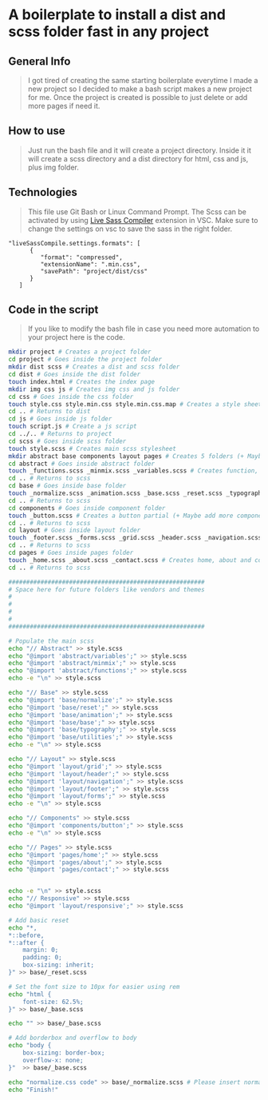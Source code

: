 # A boilerplate to install a dist and scss folder fast in any project #

## General Info ##

> I got tired of creating the same starting boilerplate everytime I made a new project so I decided to make a bash script makes a new project for me. Once the project is created is possible to just delete or add more pages if need it.

## How to use ##

> Just run the bash file and it will create a project directory. Inside it it will create a scss directory and a dist directory for html, css and js, plus img folder. 

## Technologies ##

>This file use Git Bash or Linux Command Prompt. The Scss can be activated by using [Live Sass Compiler](https://github.com/ritwickdey/vscode-live-sass-compiler) extension in VSC.
Make sure to change the settings on vsc to save the sass in the right folder.
```
"liveSassCompile.settings.formats": [
      {
         "format": "compressed",
         "extensionName": ".min.css",
         "savePath": "project/dist/css"
      }
   ]
```

## Code in the script ##
> If you like to modify the bash file in case you need more automation to your project here is the code.

```bash
mkdir project # Creates a project folder
cd project # Goes inside the project folder
mkdir dist scss # Creates a dist and scss folder
cd dist # Goes inside the dist folder
touch index.html # Creates the index page
mkdir img css js # Creates img css and js folder
cd css # Goes inside the css folder
touch style.css style.min.css style.min.css.map # Creates a style sheet and minified css and map stylesheet
cd .. # Returns to dist
cd js # Goes inside js folder
touch script.js # Create a js script
cd ../.. # Returns to project
cd scss # Goes inside scss folder
touch style.scss # Creates main scss stylesheet
mkdir abstract base components layout pages # Creates 5 folders (+ Maybe add more in the future like vendor and themes)
cd abstract # Goes inside abstract folder
touch _functions.scss _minmix.scss _variables.scss # Creates function, mixins and variables partials
cd .. # Returns to scss
cd base # Goes inside base folder
touch _normalize.scss _animation.scss _base.scss _reset.scss _typography.scss _utilities.scss # Creates a normalize, animation, base, reset, typography and utilities partials
cd .. # Returns to scss
cd components # Goes inside component folder
touch _button.scss # Creates a button partial (+ Maybe add more components in the future like cards, collapsables and dropdowns)
cd .. # Returns to scss
cd layout # Goes inside layout folder
touch _footer.scss _forms.scss _grid.scss _header.scss _navigation.scss _responsive.scss # Creates footer, forms, grid, header, navigation and responsive partials (+ Maybe have breakpoints and other layout elements)
cd .. # Returns to scss
cd pages # Goes inside pages folder
touch _home.scss _about.scss _contact.scss # Creates home, about and contact partials
cd .. # Returns to scss

#######################################################
# Space here for future folders like vendors and themes
#
#
#
#
#######################################################

# Populate the main scss 
echo "// Abstract" >> style.scss 
echo "@import 'abstract/variables';" >> style.scss
echo "@import 'abstract/minmix';" >> style.scss
echo "@import 'abstract/functions';" >> style.scss
echo -e "\n" >> style.scss

echo "// Base" >> style.scss
echo "@import 'base/normalize';" >> style.scss
echo "@import 'base/reset';" >> style.scss
echo "@import 'base/animation';" >> style.scss
echo "@import 'base/base';" >> style.scss
echo "@import 'base/typography';" >> style.scss
echo "@import 'base/utilities';" >> style.scss
echo -e "\n" >> style.scss

echo "// Layout" >> style.scss
echo "@import 'layout/grid';" >> style.scss
echo "@import 'layout/header';" >> style.scss
echo "@import 'layout/navigation';" >> style.scss
echo "@import 'layout/footer';" >> style.scss
echo "@import 'layout/forms';" >> style.scss
echo -e "\n" >> style.scss

echo "// Components" >> style.scss
echo "@import 'components/button';" >> style.scss
echo -e "\n" >> style.scss

echo "// Pages" >> style.scss
echo "@import 'pages/home';" >> style.scss
echo "@import 'pages/about';" >> style.scss
echo "@import 'pages/contact';" >> style.scss


echo -e "\n" >> style.scss
echo "// Responsive" >> style.scss
echo "@import 'layout/responsive';" >> style.scss

# Add basic reset
echo "*,
*::before,
*::after {
    margin: 0;
    padding: 0;
    box-sizing: inherit;
}" >> base/_reset.scss

# Set the font size to 10px for easier using rem
echo "html {
    font-size: 62.5%;
}" >> base/_base.scss

echo "" >> base/_base.scss

# Add borderbox and overflow to body
echo "body {
    box-sizing: border-box;
    overflow-x: none;
}"  >> base/_base.scss

echo "normalize.css code" >> base/_normalize.scss # Please insert normalize code here https://necolas.github.io/normalize.css/8.0.1/normalize.css
echo "Finish!"
```
